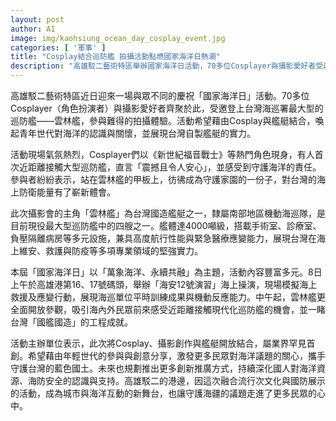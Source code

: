 ```yaml
---
layout: post
author: AI
image: img/kaohsiung_ocean_day_cosplay_event.jpg
categories: [ '軍事' ]
title: "Cosplay結合巡防艦 拍攝活動點燃國家海洋日熱潮"
description: "高雄駁二藝術特區舉辦國家海洋日活動，70多位Cosplayer與攝影愛好者受邀登上台灣海巡署最大巡防艦雲林艦，結合次文化與國防展示，推動青年世代關心海洋，展現自製艦艇實力，吸引民眾近距離參觀體驗，開創城市與海洋互動新舞台。"
---
```

高雄駁二藝術特區近日迎來一場與眾不同的慶祝「國家海洋日」活動。70多位Cosplayer（角色扮演者）與攝影愛好者齊聚於此，受邀登上台灣海巡署最大型的巡防艦——雲林艦，參與難得的拍攝體驗。活動希望藉由Cosplay與艦艇結合，喚起青年世代對海洋的認識與關懷，並展現台灣自製艦艇的實力。

活動現場氣氛熱烈，Cosplayer們以《新世紀福音戰士》等熱門角色現身，有人首次近距離接觸大型巡防艦，直言「震撼且令人安心」，並感受到守護海洋的責任。參與者紛紛表示，站在雲林艦的甲板上，彷彿成為守護家園的一份子，對台灣的海上防衛能量有了嶄新體會。

此次攝影會的主角「雲林艦」為台灣國造艦艇之一，隸屬南部地區機動海巡隊，是目前現役最大型巡防艦中的四艘之一。艦體達4000噸級，搭載手術室、診療室、負壓隔離病房等多元設施，兼具高度航行性能與緊急醫療應變能力，展現台灣在海上維安、救護與防疫等多項專業領域的堅強實力。

本屆「國家海洋日」以「萬象海洋、永續共融」為主題，活動內容豐富多元。8日上午於高雄港第16、17號碼頭，舉辦「海安12號演習」海上操演，現場模擬海上救援及應變行動，展現海巡單位平時訓練成果與機動反應能力。中午起，雲林艦更全面開放參觀，吸引海內外民眾前來感受近距離接觸現代化巡防艦的機會，並一睹台灣「國艦國造」的工程成就。

活動主辦單位表示，此次將Cosplay、攝影創作與艦艇開放結合，屬業界罕見首創。希望藉由年輕世代的參與與創意分享，激發更多民眾對海洋議題的關心，攜手守護台灣的藍色國土。未來也規劃推出更多創新推廣方式，持續深化國人對海洋資源、海防安全的認識與支持。高雄駁二的港邊，因這次融合流行次文化與國防展示的活動，成為城市與海洋互動的新舞台，也讓守護海疆的議題走進了更多民眾的心中。